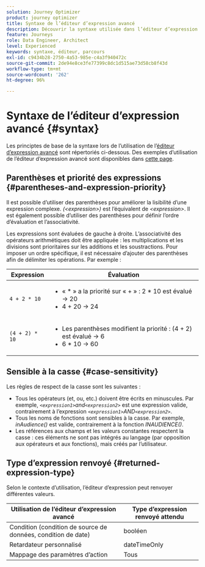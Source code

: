 ```yaml
---
solution: Journey Optimizer
product: journey optimizer
title: Syntaxe de l’éditeur d’expression avancé
description: Découvrir la syntaxe utilisée dans l’éditeur d’expression avancé
feature: Journeys
role: Data Engineer, Architect
level: Experienced
keywords: syntaxe, éditeur, parcours
exl-id: c9434b28-2750-4a53-985e-c4a3f940472c
source-git-commit: 2de94e8ce3fe77399c8dc1d515ae73d58cb8f43d
workflow-type: tm+mt
source-wordcount: '262'
ht-degree: 96%

---
```


# Syntaxe de l’éditeur d’expression avancé {#syntax}

Les principtes de base de la syntaxe lors de l’utilisation de l’[éditeur d’expression avancé](expressionadvanced.md) sont répertoriés ci-dessous. Des exemples d’utilisation de l’éditeur d’expression avancé sont disponibles dans [cette page](advanced-editor-use-cases.md).

## Parenthèses et priorité des expressions {#parentheses-and-expression-priority}

Il est possible d’utiliser des parenthèses pour améliorer la lisibilité d’une expression complexe. _(&lt;expression>)_ est l’équivalent de _&lt;expression>_. Il est également possible d’utiliser des parenthèses pour définir l’ordre d’évaluation et l’associativité.

Les expressions sont évaluées de gauche à droite. L’associativité des opérateurs arithmétiques doit être appliquée : les multiplications et les divisions sont prioritaires sur les additions et les soustractions. Pour imposer un ordre spécifique, il est nécessaire d’ajouter des parenthèses afin de délimiter les opérations. Par exemple :

<!--```5 + 2 * 10 = 25, and (5 + 2) * 10 = 70```-->

| Expression | Évaluation |
|--- |--- |
| `4 + 2 * 10` | <ul><li>« * » a la priorité sur « + » : 2 * 10 est évalué → 20</li><li>4 + 20 → 24</li></ul> |
| `(4 + 2) * 10` | <ul><li>Les parenthèses modifient la priorité : (4 + 2) est évalué → 6</li><li> 6 * 10 → 60</li></ul> |

## Sensible à la casse {#case-sensitivity}

Les règles de respect de la casse sont les suivantes :

* Tous les opérateurs (et, ou, etc.) doivent être écrits en minuscules. Par exemple, _`<expression1>`and`<expression2>`_ est une expression valide, contrairement à l’expression _`<expression1>`AND`<expression2>`_.
* Tous les noms de fonctions sont sensibles à la casse. Par exemple, _inAudience()_ est valide, contrairement à la fonction _INAUDIENCE()_.
* Les références aux champs et les valeurs constantes respectent la casse : ces éléments ne sont pas intégrés au langage (par opposition aux opérateurs et aux fonctions), mais créés par l’utilisateur.

## Type d’expression renvoyé {#returned-expression-type}

Selon le contexte d’utilisation, l’éditeur d’expression peut renvoyer différentes valeurs.

| Utilisation de l’éditeur d’expression avancé | Type d’expression renvoyé attendu |
|--- |--- |
| Condition (condition de source de données, condition de date) | booléen |
| Retardateur personnalisé | dateTimeOnly |
| Mappage des paramètres d’action | Tous |
